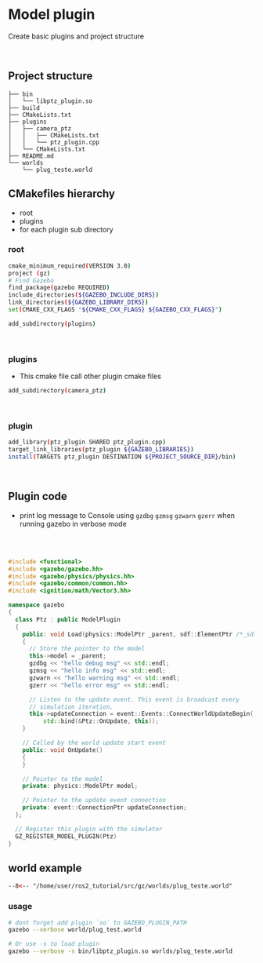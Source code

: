 # Model plugin
Create basic plugins and project structure

&nbsp;  
## Project structure
```
├── bin
│   └── libptz_plugin.so
├── build
├── CMakeLists.txt
├── plugins
│   ├── camera_ptz
│   │   ├── CMakeLists.txt
│   │   └── ptz_plugin.cpp
│   └── CMakeLists.txt
├── README.md
└── worlds
    └── plug_teste.world
```

## CMakefiles hierarchy
- root
- plugins
- for each plugin sub directory

### root
```bash
cmake_minimum_required(VERSION 3.0)
project (gz)
# Find Gazebo
find_package(gazebo REQUIRED)
include_directories(${GAZEBO_INCLUDE_DIRS})
link_directories(${GAZEBO_LIBRARY_DIRS})
set(CMAKE_CXX_FLAGS "${CMAKE_CXX_FLAGS} ${GAZEBO_CXX_FLAGS}")

add_subdirectory(plugins)
```
&NewLine;  
&NewLine;  
### plugins
- This cmake file call other plugin cmake files


```bash
add_subdirectory(camera_ptz)
```
&NewLine;  
&NewLine;  
### plugin 
```bash
add_library(ptz_plugin SHARED ptz_plugin.cpp)
target_link_libraries(ptz_plugin ${GAZEBO_LIBRARIES})
install(TARGETS ptz_plugin DESTINATION ${PROJECT_SOURCE_DIR}/bin)
```
&NewLine;  
&NewLine;  
## Plugin code

- print log message to Console using `gzdbg` `gzmsg` `gzwarn` `gzerr` when running gazebo in verbose mode

&nbsp;  
&nbsp;  
```cpp
#include <functional>
#include <gazebo/gazebo.hh>
#include <gazebo/physics/physics.hh>
#include <gazebo/common/common.hh>
#include <ignition/math/Vector3.hh>

namespace gazebo
{
  class Ptz : public ModelPlugin
  {
    public: void Load(physics::ModelPtr _parent, sdf::ElementPtr /*_sdf*/)
    {
      // Store the pointer to the model
      this->model = _parent;
      gzdbg << "hello debug msg" << std::endl;
      gzmsg << "hello info msg" << std::endl;
      gzwarn << "hello warning msg" << std::endl;
      gzerr << "hello error msg" << std::endl;

      // Listen to the update event. This event is broadcast every
      // simulation iteration.
      this->updateConnection = event::Events::ConnectWorldUpdateBegin(
          std::bind(&Ptz::OnUpdate, this));
    }

    // Called by the world update start event
    public: void OnUpdate()
    {
    }

    // Pointer to the model
    private: physics::ModelPtr model;

    // Pointer to the update event connection
    private: event::ConnectionPtr updateConnection;
  };

  // Register this plugin with the simulator
  GZ_REGISTER_MODEL_PLUGIN(Ptz)
}
```

## world example
```xml
--8<-- "/home/user/ros2_tutorial/src/gz/worlds/plug_teste.world"
```

### usage
```bash
# dont forget add plugin `so` to GAZEBO_PLUGIN_PATH
gazebo --verbose world/plug_test.world

# Or use -s to load plugin
gazebo --verbose -s bin/libptz_plugin.so worlds/plug_teste.world
```

